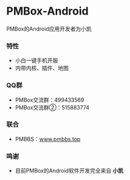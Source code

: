 # PMBox-Android
PMBox的Android应用开发者为小凯

### 特性
* 小白一键手机开服
* 内带内核、插件、地图

### QQ群
* PMBox交流群：499433569
* PMBox交流群②：515883774

### 联合
* PMBBS：www.pmbbs.top

### 鸣谢
* 目前PMBox的Android软件开发完全来自 **小凯** 

